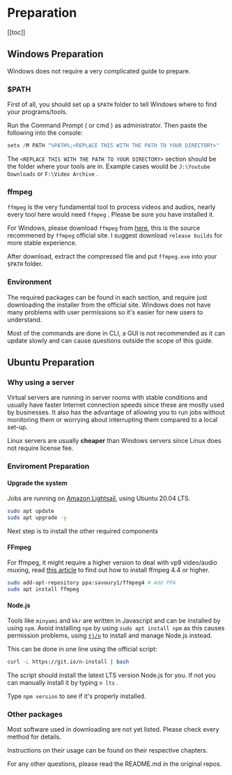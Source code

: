 # Preparation

[[toc]]

## Windows Preparation

Windows does not require a very complicated guide to prepare.

### $PATH

First of all, you should set up a `$PATH` folder to tell Windows where to find your programs/tools.

Run the Command Prompt ( or cmd ) as administrator. Then paste the following into the console:

```powershell
setx /M PATH "%PATH%;<REPLACE THIS WITH THE PATH TO YOUR DIRECTORY>"
```
The `<REPLACE THIS WITH THE PATH TO YOUR DIRECTORY>` section should be the folder where your tools are in. Example cases would be `J:\Youtube Downloads` or `F:\Video Archive` .

### ffmpeg

`ffmpeg` is the very fundamental tool to process videos and audios, nearly every tool here would need `ffmpeg` . Please be sure you have installed it.

For Windows, please download `ffmpeg` from [here](https://www.gyan.dev/ffmpeg/builds/), this is the source recommened by `ffmpeg` official site. I suggest download `release builds` for more stable experience.

After download, extract the compressed file and put `ffmpeg.exe` into your `$PATH` folder.

### Environment

The required packages can be found in each section, and require just downloading the installer from the official site. Windows does not have many problems with user permissions so it's easier for new users to understand.

Most of the commands are done in CLI, a GUI is not recommended as it can update slowly and can cause questions outside the scope of this guide.

## Ubuntu Preparation

### Why using a server

Virtual servers are running in server rooms with stable conditions and usually have faster Internet connection speeds since these are mostly used by businesses. It also has the advantage of allowing you to run jobs without monitoring them or worrying about interrupting them compared to a local set-up.

Linux servers are usually **cheaper** than Windows servers since Linux does not require license fee.

### Enviroment Preparation

#### Upgrade the system

Jobs are running on [Amazon Lightsail](https://lightsail.aws.amazon.com/), using Ubuntu 20.04 LTS.

```bash
sudo apt update
sudo apt upgrade -y
```

Next step is to install the other required components

#### FFmpeg

For ffmpeg, it might require a higher version to deal with vp9 video/audio muxing, read [this article](https://ubuntuhandbook.org/index.php/2021/05/install-ffmpeg-4-4-ppa-ubuntu-20-04-21-04/) to find out how to install ffmpeg 4.4 or higher.

```bash
sudo add-apt-repository ppa:savoury1/ffmpeg4 # Add PPA
sudo apt install ffmpeg
```

#### Node.js

Tools like `minyami` and `kkr` are written in Javascript and can be installed by using `npm`. Avoid installing `npm` by using `sudo apt install npm` as this causes permission problems, using [`tj/n`](https://github.com/tj/n) to install and manage Node.js instead.

This can be done in one line using the official script:

```bash
curl -L https://git.io/n-install | bash
```

The script should install the latest LTS version Node.js for you. If not you can manually install it by typing `n lts` .

Type `npm version` to see if it's properly installed.

### Other packages

Most software used in downloading are not yet listed. Please check every method for details.

Instructions on their usage can be found on their respective chapters.

For any other questions, please read the README.md in the original repos.
